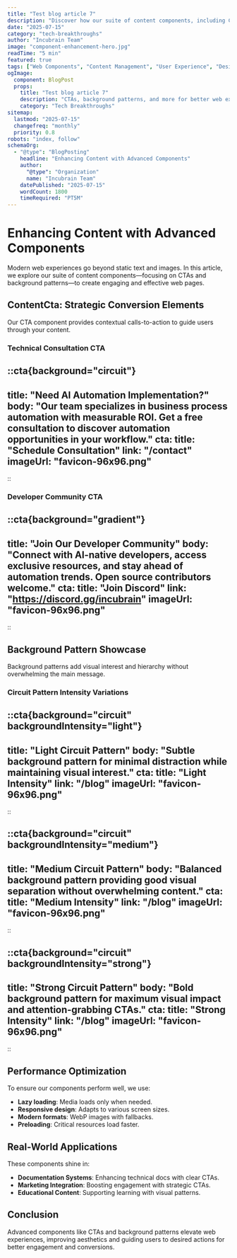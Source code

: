 ```yaml
---
title: "Test blog article 7"
description: "Discover how our suite of content components, including CTAs and background patterns, can elevate your web experiences."
date: "2025-07-15"
category: "tech-breakthroughs"
author: "Incubrain Team"
image: "component-enhancement-hero.jpg"
readTime: "5 min"
featured: true
tags: ["Web Components", "Content Management", "User Experience", "Design Patterns"]
ogImage:
  component: BlogPost
  props:
    title: "Test blog article 7"
    description: "CTAs, background patterns, and more for better web experiences"
    category: "Tech Breakthroughs"
sitemap:
  lastmod: "2025-07-15"
  changefreq: "monthly"
  priority: 0.8
robots: "index, follow"
schemaOrg:
  - "@type": "BlogPosting"
    headline: "Enhancing Content with Advanced Components"
    author:
      "@type": "Organization"
      name: "Incubrain Team"
    datePublished: "2025-07-15"
    wordCount: 1800
    timeRequired: "PT5M"
---
```


# Enhancing Content with Advanced Components

Modern web experiences go beyond static text and images. In this article, we explore our suite of content components—focusing on CTAs and background patterns—to create engaging and effective web pages.

## ContentCta: Strategic Conversion Elements

Our CTA component provides contextual calls-to-action to guide users through your content.

### Technical Consultation CTA

::cta{background="circuit"}
---
title: "Need AI Automation Implementation?"
body: "Our team specializes in business process automation with measurable ROI. Get a free consultation to discover automation opportunities in your workflow."
cta:
  title: "Schedule Consultation"
  link: "/contact"
imageUrl: "favicon-96x96.png"
---
::

### Developer Community CTA

::cta{background="gradient"}
---
title: "Join Our Developer Community"
body: "Connect with AI-native developers, access exclusive resources, and stay ahead of automation trends. Open source contributors welcome."
cta:
  title: "Join Discord"
  link: "https://discord.gg/incubrain"
imageUrl: "favicon-96x96.png"
---
::

## Background Pattern Showcase

Background patterns add visual interest and hierarchy without overwhelming the main message.

### Circuit Pattern Intensity Variations

::cta{background="circuit" backgroundIntensity="light"}
---
title: "Light Circuit Pattern"
body: "Subtle background pattern for minimal distraction while maintaining visual interest."
cta:
  title: "Light Intensity"
  link: "/blog"
imageUrl: "favicon-96x96.png"
---
::

::cta{background="circuit" backgroundIntensity="medium"}
---
title: "Medium Circuit Pattern"
body: "Balanced background pattern providing good visual separation without overwhelming content."
cta:
  title: "Medium Intensity"
  link: "/blog"
imageUrl: "favicon-96x96.png"
---
::

::cta{background="circuit" backgroundIntensity="strong"}
---
title: "Strong Circuit Pattern"
body: "Bold background pattern for maximum visual impact and attention-grabbing CTAs."
cta:
  title: "Strong Intensity"
  link: "/blog"
imageUrl: "favicon-96x96.png"
---
::

## Performance Optimization

To ensure our components perform well, we use:

- **Lazy loading**: Media loads only when needed.
- **Responsive design**: Adapts to various screen sizes.
- **Modern formats**: WebP images with fallbacks.
- **Preloading**: Critical resources load faster.

## Real-World Applications

These components shine in:

- **Documentation Systems**: Enhancing technical docs with clear CTAs.
- **Marketing Integration**: Boosting engagement with strategic CTAs.
- **Educational Content**: Supporting learning with visual patterns.

## Conclusion

Advanced components like CTAs and background patterns elevate web experiences, improving aesthetics and guiding users to desired actions for better engagement and conversions.
